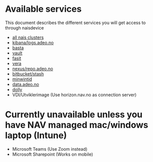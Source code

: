 # Available services

This document describes the different services you will get access to through naisdevice

- [all nais clusters](https://github.com/navikt/kubeconfigs/tree/naisdevice) 
- [kibana/logs.adeo.no](https://logs.adeo.no)
- [basta](https://basta.adeo.no)
- [vault](https://vault.adeo.no)
- [fasit](https://fasit.adeo.no)
- [vera](https://vera.adeo.no)
- [nexus/repo.adeo.no](https://repo.adeo.no)
- [bitbucket/stash](https://stash.adeo.no)
- [minwintid](https://minwintidmobil.adeo.no/minwintid)
- [data.adeo.no](https://data.adeo.no)
- [dolly](https://dolly.nais-dev-fss.adeo.no)
- VDI/Utviklerimage (Use horizon.nav.no as connection server)

# Currently unavailable unless you have NAV managed mac/windows laptop (Intune)
- Microsoft Teams (Use Zoom instead)
- Microsoft Sharepoint (Works on mobile)
